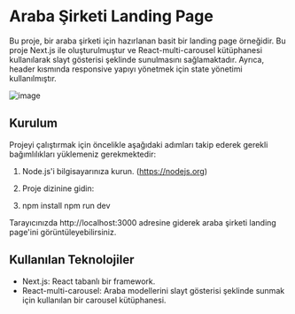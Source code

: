 # Araba Şirketi Landing Page

Bu proje, bir araba şirketi için hazırlanan basit bir landing page örneğidir. Bu proje Next.js ile oluşturulmuştur ve React-multi-carousel kütüphanesi kullanılarak slayt gösterisi şeklinde sunulmasını sağlamaktadır. Ayrıca, header kısmında responsive yapıyı yönetmek için state yönetimi kullanılmıştır.

![image](https://github.com/YildizDikme/React-Car-Landing-Project/assets/103577317/b8bed2dd-99f3-4df1-9451-c17da99b0128)


## Kurulum

Projeyi çalıştırmak için öncelikle aşağıdaki adımları takip ederek gerekli bağımlılıkları yüklemeniz gerekmektedir:

1. Node.js'i bilgisayarınıza kurun. (https://nodejs.org)

2. Proje dizinine gidin:

3. npm install
   npm run dev


Tarayıcınızda http://localhost:3000 adresine giderek araba şirketi landing page'ini görüntüleyebilirsiniz.

## Kullanılan Teknolojiler

- Next.js: React tabanlı bir framework.
- React-multi-carousel: Araba modellerini slayt gösterisi şeklinde sunmak için kullanılan bir carousel kütüphanesi.

